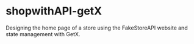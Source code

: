 # shopwithAPI-getX
Designing the home page of a store using the FakeStoreAPI website and state management with GetX.
